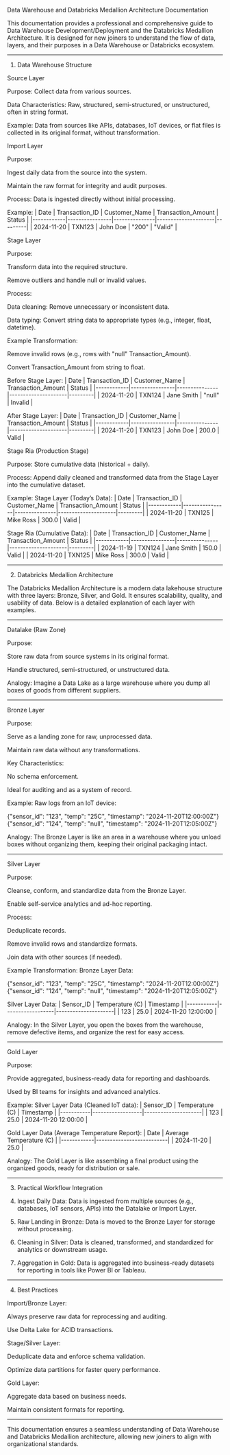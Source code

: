 Data Warehouse and Databricks Medallion Architecture Documentation

This documentation provides a professional and comprehensive guide to Data Warehouse Development/Deployment and the Databricks Medallion Architecture. It is designed for new joiners to understand the flow of data, layers, and their purposes in a Data Warehouse or Databricks ecosystem.


---

1. Data Warehouse Structure

Source Layer

Purpose: Collect data from various sources.

Data Characteristics: Raw, structured, semi-structured, or unstructured, often in string format.

Example:
Data from sources like APIs, databases, IoT devices, or flat files is collected in its original format, without transformation.


Import Layer

Purpose:

Ingest daily data from the source into the system.

Maintain the raw format for integrity and audit purposes.


Process:
Data is ingested directly without initial processing.

Example:
| Date       | Transaction_ID | Customer_Name | Transaction_Amount | Status  |
|------------|----------------|---------------|---------------------|---------|
| 2024-11-20 | TXN123         | John Doe      | "200"              | "Valid" |


Stage Layer

Purpose:

Transform data into the required structure.

Remove outliers and handle null or invalid values.


Process:

Data cleaning: Remove unnecessary or inconsistent data.

Data typing: Convert string data to appropriate types (e.g., integer, float, datetime).


Example Transformation:

Remove invalid rows (e.g., rows with "null" Transaction_Amount).

Convert Transaction_Amount from string to float.


Before Stage Layer:
| Date       | Transaction_ID | Customer_Name | Transaction_Amount | Status  |
|------------|----------------|---------------|---------------------|---------|
| 2024-11-20 | TXN124         | Jane Smith    | "null"             | Invalid |

After Stage Layer:
| Date       | Transaction_ID | Customer_Name | Transaction_Amount | Status  |
|------------|----------------|---------------|---------------------|---------|
| 2024-11-20 | TXN123         | John Doe      | 200.0              | Valid   |


Stage Ria (Production Stage)

Purpose: Store cumulative data (historical + daily).

Process: Append daily cleaned and transformed data from the Stage Layer into the cumulative dataset.

Example:
Stage Layer (Today’s Data):
| Date       | Transaction_ID | Customer_Name | Transaction_Amount | Status  |
|------------|----------------|---------------|---------------------|---------|
| 2024-11-20 | TXN125         | Mike Ross     | 300.0              | Valid   |

Stage Ria (Cumulative Data):
| Date       | Transaction_ID | Customer_Name | Transaction_Amount | Status  |
|------------|----------------|---------------|---------------------|---------|
| 2024-11-19 | TXN124         | Jane Smith    | 150.0              | Valid   |
| 2024-11-20 | TXN125         | Mike Ross     | 300.0              | Valid   |



---

2. Databricks Medallion Architecture

The Databricks Medallion Architecture is a modern data lakehouse structure with three layers: Bronze, Silver, and Gold. It ensures scalability, quality, and usability of data. Below is a detailed explanation of each layer with examples.


---

Datalake (Raw Zone)

Purpose:

Store raw data from source systems in its original format.

Handle structured, semi-structured, or unstructured data.


Analogy:
Imagine a Data Lake as a large warehouse where you dump all boxes of goods from different suppliers.



---

Bronze Layer

Purpose:

Serve as a landing zone for raw, unprocessed data.

Maintain raw data without any transformations.


Key Characteristics:

No schema enforcement.

Ideal for auditing and as a system of record.


Example:
Raw logs from an IoT device:

{"sensor_id": "123", "temp": "25C", "timestamp": "2024-11-20T12:00:00Z"}
{"sensor_id": "124", "temp": "null", "timestamp": "2024-11-20T12:05:00Z"}

Analogy:
The Bronze Layer is like an area in a warehouse where you unload boxes without organizing them, keeping their original packaging intact.



---

Silver Layer

Purpose:

Cleanse, conform, and standardize data from the Bronze Layer.

Enable self-service analytics and ad-hoc reporting.


Process:

Deduplicate records.

Remove invalid rows and standardize formats.

Join data with other sources (if needed).


Example Transformation:
Bronze Layer Data:

{"sensor_id": "123", "temp": "25C", "timestamp": "2024-11-20T12:00:00Z"}
{"sensor_id": "124", "temp": "null", "timestamp": "2024-11-20T12:05:00Z"}

Silver Layer Data:
| Sensor_ID | Temperature (C) | Timestamp           |
|-----------|------------------|---------------------|
| 123       | 25.0             | 2024-11-20 12:00:00 |

Analogy:
In the Silver Layer, you open the boxes from the warehouse, remove defective items, and organize the rest for easy access.



---

Gold Layer

Purpose:

Provide aggregated, business-ready data for reporting and dashboards.

Used by BI teams for insights and advanced analytics.


Example:
Silver Layer Data (Cleaned IoT data):
| Sensor_ID | Temperature (C) | Timestamp           |
|-----------|------------------|---------------------|
| 123       | 25.0             | 2024-11-20 12:00:00 |

Gold Layer Data (Average Temperature Report):
| Date       | Average Temperature (C) |
|------------|--------------------------|
| 2024-11-20 | 25.0                    |

Analogy:
The Gold Layer is like assembling a final product using the organized goods, ready for distribution or sale.



---

3. Practical Workflow Integration

1. Ingest Daily Data:
Data is ingested from multiple sources (e.g., databases, IoT sensors, APIs) into the Datalake or Import Layer.


2. Raw Landing in Bronze:
Data is moved to the Bronze Layer for storage without processing.


3. Cleaning in Silver:
Data is cleaned, transformed, and standardized for analytics or downstream usage.


4. Aggregation in Gold:
Data is aggregated into business-ready datasets for reporting in tools like Power BI or Tableau.




---

4. Best Practices

Import/Bronze Layer:

Always preserve raw data for reprocessing and auditing.

Use Delta Lake for ACID transactions.


Stage/Silver Layer:

Deduplicate data and enforce schema validation.

Optimize data partitions for faster query performance.


Gold Layer:

Aggregate data based on business needs.

Maintain consistent formats for reporting.




---

This documentation ensures a seamless understanding of Data Warehouse and Databricks Medallion architecture, allowing new joiners to align with organizational standards.

